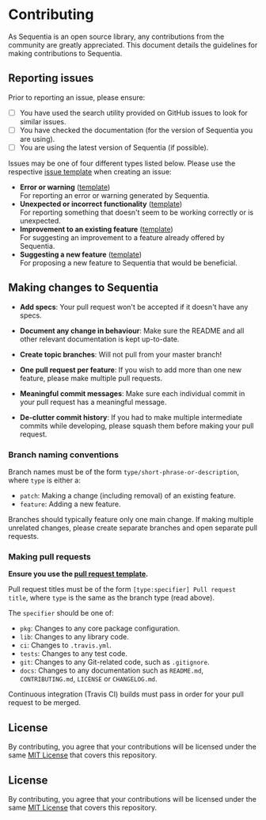 # Contributing

As Sequentia is an open source library, any contributions from the community are greatly appreciated. This document details the guidelines for making contributions to Sequentia.

## Reporting issues

Prior to reporting an issue, please ensure:

- [ ] You have used the search utility provided on GitHub issues to look for similar issues.
- [ ] You have checked the documentation (for the version of Sequentia you are using).
- [ ] You are using the latest version of Sequentia (if possible).

Issues may be one of four different types listed below. Please use the respective [issue template](/.github/ISSUE_TEMPLATE) when creating an issue:

- **Error or warning** ([template](/.github/ISSUE_TEMPLATE/error-or-warning.md))<br>For reporting an error or warning generated by Sequentia.
- **Unexpected or incorrect functionality** ([template](/.github/ISSUE_TEMPLATE/unexpected.md))<br>For reporting something that doesn't seem to be working correctly or is unexpected.
- **Improvement to an existing feature** ([template](/.github/ISSUE_TEMPLATE/improvement.md))<br>For suggesting an improvement to a feature already offered by Sequentia.
- **Suggesting a new feature** ([template](/.github/ISSUE_TEMPLATE/new-feature.md))<br>For proposing a new feature to Sequentia that would be beneficial.

## Making changes to Sequentia

- **Add specs**: Your pull request won't be accepted if it doesn't have any specs.

- **Document any change in behaviour**: Make sure the README and all other relevant documentation is kept up-to-date.

- **Create topic branches**: Will not pull from your master branch!

- **One pull request per feature**: If you wish to add more than one new feature, please make multiple pull requests.

- **Meaningful commit messages**: Make sure each individual commit in your pull request has a meaningful message.

- **De-clutter commit history**: If you had to make multiple intermediate commits while developing, please squash them before making your pull request.

### Branch naming conventions

Branch names must be of the form `type/short-phrase-or-description`, where `type` is either a:

- `patch`: Making a change (including removal) of an existing feature.
- `feature`: Adding a new feature.

Branches should typically feature only one main change. If making multiple unrelated changes, please create separate branches and open separate pull requests.

### Making pull requests

**Ensure you use the [pull request template](/.github/PULL_REQUEST_TEMPLATE.md).**

Pull request titles must be of the form `[type:specifier] Pull request title`, where `type` is the same as the branch type (read above).

The `specifier` should be one of:

- `pkg`: Changes to any core package configuration.
- `lib`: Changes to any library code.
- `ci`: Changes to `.travis.yml`.
- `tests`: Changes to any test code.
- `git`: Changes to any Git-related code, such as `.gitignore`.
- `docs`: Changes to any documentation such as `README.md`, `CONTRIBUTING.md`, `LICENSE` or `CHANGELOG.md`.

Continuous integration (Travis CI) builds must pass in order for your pull request to be merged.

## License

By contributing, you agree that your contributions will be licensed under the same [MIT License](/LICENSE) that covers this repository.

## License

By contributing, you agree that your contributions will be licensed under the same [MIT License](/LICENSE) that covers this repository.